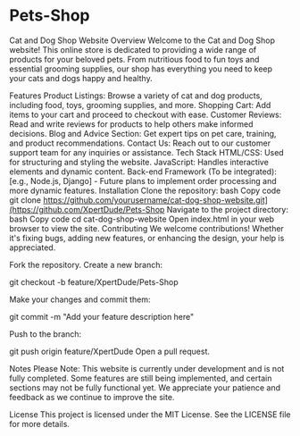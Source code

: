 # Pets-Shop
Cat and Dog Shop Website
Overview
Welcome to the Cat and Dog Shop website! This online store is dedicated to providing a wide range of products for your beloved pets. From nutritious food to fun toys and essential grooming supplies, our shop has everything you need to keep your cats and dogs happy and healthy.

Features
Product Listings: Browse a variety of cat and dog products, including food, toys, grooming supplies, and more.
Shopping Cart: Add items to your cart and proceed to checkout with ease.
Customer Reviews: Read and write reviews for products to help others make informed decisions.
Blog and Advice Section: Get expert tips on pet care, training, and product recommendations.
Contact Us: Reach out to our customer support team for any inquiries or assistance.
Tech Stack
HTML/CSS: Used for structuring and styling the website.
JavaScript: Handles interactive elements and dynamic content.
Back-end Framework (To be integrated): [e.g., Node.js, Django] - Future plans to implement order processing and more dynamic features.
Installation
Clone the repository:
bash
Copy code
git clone https://github.com/yourusername/cat-dog-shop-website.git](https://github.com/XpertDude/Pets-Shop
Navigate to the project directory:
bash
Copy code
cd cat-dog-shop-website
Open index.html in your web browser to view the site.
Contributing
We welcome contributions! Whether it's fixing bugs, adding new features, or enhancing the design, your help is appreciated.

Fork the repository.
Create a new branch:

git checkout -b feature/XpertDude/Pets-Shop

Make your changes and commit them:

git commit -m "Add your feature description here"

Push to the branch:

git push origin feature/XpertDude
Open a pull request.

Notes
Please Note: This website is currently under development and is not fully completed. Some features are still being implemented, and certain sections may not be fully functional yet. We appreciate your patience and feedback as we continue to improve the site.

License
This project is licensed under the MIT License. See the LICENSE file for more details.
